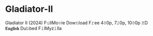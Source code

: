 # Gladiator-II
Gladiator II (2024) F𝚞llMo𝚟ie Dow𝚗load F𝚛ee 4𝟾0p, 7𝟸0p, 10𝟾0p 𝙷D 𝐄𝐧𝐠𝐥𝐢𝐬𝐡 Du𝚋bed F𝚒lMyz𝚒lla
